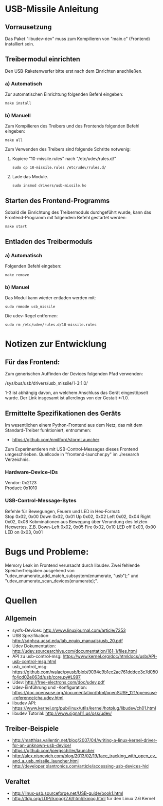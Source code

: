 # USB-Missile Anleitung

## Vorrausetzung

Das Paket "libudev-dev" muss zum Kompilieren von "main.c" (Frontend) installiert sein.

## Treibermodul einrichten

Den USB-Raketenwerfer bitte erst nach dem Einrichten anschließen.

### a) Automatisch

Zur automatischen Einrichtung folgenden Befehl eingeben:
```
make install
```

### b) Manuell

Zum Kompilieren des Treibers und des Frontends folgenden Befehl eingeben:
```
make all
```

Zum Verwenden des Treibers sind folgende Schritte notwenig:

1. Kopiere "10-missile.rules" nach "/etc/udev/rules.d/"

    ```
    sudo cp 10-missile.rules /etc/udev/rules.d/
    ```
    
2. Lade das Module.
   
    ```
    sudo insmod drivers/usb-missile.ko
    ```

## Starten des Frontend-Programms

Sobald die Einrichtung des Treibermoduls durchgeführt wurde, kann das Frontend-Programm mit folgendem Befehl gestartet werden: 
```
make start
```

## Entladen des Treibermoduls

### a) Automatisch

Folgenden Befehl eingeben:
```
make remove
```

### b) Manuel

Das Modul kann wieder entladen werden mit:
```
sudo rmmode usb_missile
```

Die udev-Regel entfernen:
```
sudo rm /etc/udev/rules.d/10-missile.rules
```

# Notizen zur Entwicklung

## Für das Frontend:
Zum generischen Auffinden der Devices folgenden Pfad verwenden:

/sys/bus/usb/drivers/usb_missile/1-3:1.0/

1-3 ist abhängig davon, an welchem Anschluss das Gerät eingestöpselt wurde. Der Link insgesamt ist allerdings von der Gestalt *:1.0.


## Ermittelte Spezifikationen des Geräts
Im wesentlichen einem Python-Frontend aus dem Netz, das mit dem Standard-Treiber funktioniert, entnommen: 

- https://github.com/nmilford/stormLauncher

Zum Experimentieren mit USB-Control-Messages dieses Frontend umgeschrieben. Quellcode in "frontend-launcher.py" im ./research Verzeichnis.

### Hardware-Device-IDs  
Vendor: 0x2123  
Product: 0x1010

### USB-Control-Message-Bytes
Befehle für Bewegungen, Feuern und LED in Hex-Format:  
Stop 0x02, 0x00
Down 0x02, 0x01
Up 0x02, 0x02
Left  0x02, 0x04
Right 0x02, 0x08
Kobminationen aus Bewegung über Verundung des letzten Hexwertes. 
Z.B. Down-Left 0x02, 0x05
Fire 0x02, 0x10
LED off 0x03, 0x00
LED on 0x03, 0x01



# Bugs und Probleme: 
Memory Leak im Frontend verursacht durch libudev.
Zwei fehlende Speicherfreigaben ausgehend von "udev_enumerate_add_match_subsystem(enumerate, "usb");" 
und "udev_enumerate_scan_devices(enumerate);".




# Quellen

## Allgemein

- sysfs-Devices: http://www.linuxjournal.com/article/7353
- USB Spezifikation: http://sdphca.ucsd.edu/lab_equip_manuals/usb_20.pdf
- Udev Dokumentation: http://udev.sourcearchive.com/documentation/161-1/files.html
- API zu usb-control-msg: https://www.kernel.org/doc/htmldocs/usb/API-usb-control-msg.html
- usb_control_msg: https://github.com/walac/pyusb/blob/9094c9b1ec2ac761dddce3c7d050fc4cd02e063d/usb/core.py#L997
- Udev: http://free-electrons.com/doc/udev.pdf
- Udev-Einführung und -Konfiguration: https://doc.opensuse.org/documentation/html/openSUSE_121/opensuse-reference/cha.udev.html
- libudev API: https://www.kernel.org/pub/linux/utils/kernel/hotplug/libudev/ch01.html
- libudev Tutorial: http://www.signal11.us/oss/udev/


## Treiber-Beispiele

- http://matthias.vallentin.net/blog/2007/04/writing-a-linux-kernel-driver-for-an-unknown-usb-device/
- https://github.com/joergschiller/launcher
- http://alex.nisnevich.com/blog/2013/02/19/face_tracking_with_open_cv_and_a_usb_missile_launcher.html
- http://developer.plantronics.com/article/accessing-usb-devices-hid

## Veraltet

- http://linux-usb.sourceforge.net/USB-guide/book1.html
- http://tldp.org/LDP/lkmpg/2.6/html/lkmpg.html für den Linux 2.6 Kernel
